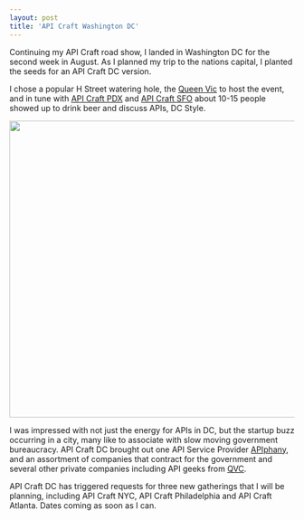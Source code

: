 ```yaml
---
layout: post
title: 'API Craft Washington DC'
---
```

<p>Continuing my API Craft road show, I landed in Washington DC for the second week in August.  As I planned my trip to the nations capital, I planted the seeds for an API Craft DC version.</p>
<p>I chose a popular H Street watering hole, the <a title="Queen Vic" href="http://www.thequeenvicdc.com/">Queen Vic</a> to host the event, and in tune with <a title="API Craft PDX" href="http://apievangelist.com/2012/07/20/definition-of-api-craft/">API Craft PDX</a> and <a title="API Craft SFO" href="/2012/08/18/api-craft-san-francisco/">API Craft SFO</a> about 10-15 people showed up to drink beer and discuss APIs, DC Style.</p>
<p><img style="display: block; margin-left: auto; margin-right: auto;" src="http://kinlane-productions.s3.amazonaws.com/api-craft/API-Craft-DC-August-2012.jpg" alt="" width="525" /></p>
<p>I was impressed with not just the energy for APIs in DC, but the startup buzz occurring in a city, many like to associate with slow moving government bureaucracy.  API Craft DC brought out one API Service Provider <a title="APIphany" href="http://apiphany.com/">APIphany</a>, and an assortment of companies that contract for the government and several other private companies including API geeks from <a title="QVC" href="http://www.qvc.com/">QVC</a>.</p>
<p>API Craft DC has triggered requests for three new gatherings that I will be planning, including API Craft NYC, API Craft Philadelphia and API Craft Atlanta.  Dates coming as soon as I can.</p>